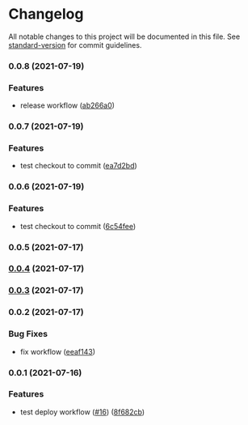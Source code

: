 # Changelog

All notable changes to this project will be documented in this file. See [standard-version](https://github.com/conventional-changelog/standard-version) for commit guidelines.

### 0.0.8 (2021-07-19)


### Features

* release workflow ([ab266a0](https://github.com/lamhq/github-actions-demo/commit/ab266a0b72829a43bf8b4934387d21b9469d6dc4))

### 0.0.7 (2021-07-19)


### Features

* test checkout to commit ([ea7d2bd](https://github.com/lamhq/github-actions-demo/commit/ea7d2bd39451eb1aac3cb392661d9ef63b9de7ad))

### 0.0.6 (2021-07-19)


### Features

* test checkout to commit ([6c54fee](https://github.com/lamhq/github-actions-demo/commit/6c54fee528589a9aaa956766fc11f6aaf7269d65))

### 0.0.5 (2021-07-17)

### [0.0.4](https://github.com/lamhq/github-actions-demo/compare/v0.0.3...v0.0.4) (2021-07-17)

### [0.0.3](https://github.com/lamhq/github-actions-demo/compare/v0.0.2...v0.0.3) (2021-07-17)

### 0.0.2 (2021-07-17)


### Bug Fixes

* fix workflow ([eeaf143](https://github.com/lamhq/github-actions-demo/commit/eeaf143b1b50e4d3febc524ee36ee306b56e00eb))

### 0.0.1 (2021-07-16)


### Features

* test deploy workflow ([#16](https://github.com/lamhq/github-actions-demo/issues/16)) ([8f682cb](https://github.com/lamhq/github-actions-demo/commit/8f682cb567d59d33b7ee249730061e0a16e7ece3))
